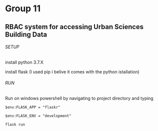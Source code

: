 # Group 11 

## RBAC system for accessing Urban Sciences Building Data  


###### SETUP

install python 3.7.X

install flask (I used pip i belive it comes with the python istallation)


###### RUN

Run on windows powershell by navigating to project directory and typing 

` $env:FLASK_APP = "flaskr" `

` $env:FLASK_ENV = "development" `

` flask run `
